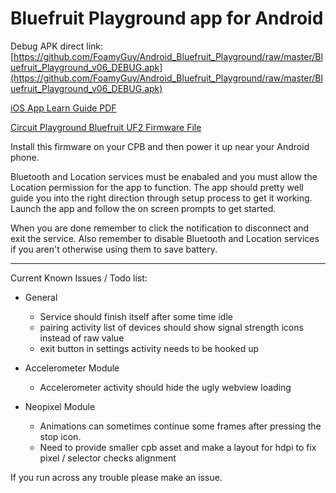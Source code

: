 # Bluefruit Playground app for Android

Debug APK direct link: [https://github.com/FoamyGuy/Android_Bluefruit_Playground/raw/master/Bluefruit_Playground_v06_DEBUG.apk](https://github.com/FoamyGuy/Android_Bluefruit_Playground/raw/master/Bluefruit_Playground_v06_DEBUG.apk)

[iOS App Learn Guide PDF](https://cdn-learn.adafruit.com/downloads/pdf/bluefruit-playground-app.pdf)

[Circuit Playground Bluefruit UF2 Firmware File](https://adafru.it/HCh)

Install this firmware on your CPB and then power it up near your Android phone.

Bluetooth and Location services must be enabaled and you must allow the Location permission for the app to function.
The app should pretty well guide you into the right direction through setup process to get it working.
Launch the app and follow the on screen prompts to get started.

When you are done remember to click the notification to disconnect and exit the service.
Also remember to disable Bluetooth and Location services if you aren't otherwise using them to save battery.

---

Current Known Issues / Todo list:
* General
    - Service should finish itself after some time idle
    - pairing activity list of devices should show signal strength icons instead of raw value
    - exit button in settings activity needs to be hooked up

* Accelerometer Module
    - Accelerometer activity should hide the ugly webview loading

* Neopixel Module
    - Animations can sometimes continue some frames after pressing the stop icon.
    - Need to provide smaller cpb asset and make a layout for hdpi to fix pixel / selector checks alignment

If you run across any trouble please make an issue.




